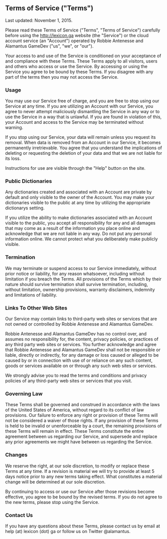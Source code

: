 ## Terms of Service ("Terms")

Last updated: November 1, 2015.

Please read these Terms of Service ("Terms", "Terms of Service") carefully before using the http://lexicon.ga website (the "Service") or the cloud account service (an "Account") operated by Robbie Antenesse and Alamantus GameDev ("us", "we", or "our").

Your access to and use of the Service is conditioned on your acceptance of and compliance with these Terms. These Terms apply to all visitors, users and others who access or use the Service. By accessing or using the Service you agree to be bound by these Terms. If you disagree with any part of the terms then you may not access the Service.

### Usage
You may use our Service free of charge, and you are free to stop using our Service at any time. If you are utilizing an Account with our Service, you agree to never attempt maliciously dismantling the Service in any way or to use the Service in a way that is unlawful. If you are found in violation of this, your Account and access to the Service may be terminated without warning.

If you stop using our Service, your data will remain unless you request its removal. When data is removed from an Account in our Service, it becomes permanently irretrievable. You agree that you understand the implications of deleting or requesting the deletion of your data and that we are not liable for its loss.

Instructions for use are visible through the "Help" button on the site.

### Public Dictionaries
Any dictionaries created and associated with an Account are private by default and only visible to the owner of the Account. You may make your dictionaries visible to the public at any time by utilizing the appropriate dictionarys setting.

If you utilize the ability to make dictionaries associated with an Account visible to the public, you accept all responsibility for any and all damages that may come as a result of the information you place online and acknowledge that we are not liable in any way. Do not put any personal information online. We cannot protect what you deliberately make publicly visible.

### Termination
We may terminate or suspend access to our Service immediately, without prior notice or liability, for any reason whatsoever, including without limitation if you breach the Terms. All provisions of the Terms which by their nature should survive termination shall survive termination, including, without limitation, ownership provisions, warranty disclaimers, indemnity and limitations of liability.

### Links To Other Web Sites
Our Service may contain links to third-party web sites or services that are not owned or controlled by Robbie Antenesse and Alamantus GameDev.

Robbie Antenesse and Alamantus GameDev has no control over, and assumes no responsibility for, the content, privacy policies, or practices of any third party web sites or services. You further acknowledge and agree that Robbie Antenesse and Alamantus GameDev shall not be responsible or liable, directly or indirectly, for any damage or loss caused or alleged to be caused by or in connection with use of or reliance on any such content, goods or services available on or through any such web sites or services.

We strongly advise you to read the terms and conditions and privacy policies of any third-party web sites or services that you visit.

### Governing Law
These Terms shall be governed and construed in accordance with the laws of the United States of America, without regard to its conflict of law provisions. Our failure to enforce any right or provision of these Terms will not be considered a waiver of those rights. If any provision of these Terms is held to be invalid or unenforceable by a court, the remaining provisions of these Terms will remain in effect. These Terms constitute the entire agreement between us regarding our Service, and supersede and replace any prior agreements we might have between us regarding the Service.

### Changes
We reserve the right, at our sole discretion, to modify or replace these Terms at any time. If a revision is material we will try to provide at least 5 days notice prior to any new terms taking effect. What constitutes a material change will be determined at our sole discretion.

By continuing to access or use our Service after those revisions become effective, you agree to be bound by the revised terms. If you do not agree to the new terms, please stop using the Service.

### Contact Us
If you have any questions about these Terms, please contact us by email at help (at) lexicon (dot) ga or follow us on Twitter @alamantus.
